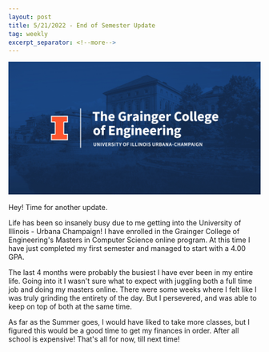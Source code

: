 ```yaml
---
layout: post
title: 5/21/2022 - End of Semester Update
tag: weekly
excerpt_separator: <!--more-->
---
```


![uiuc](/imgs/grainger.jpg)

Hey! Time for another update. 

Life has been so insanely busy due to me getting into the University of Illinois - Urbana Champaign! I have enrolled in the Grainger College of Engineering's Masters in Computer Science online program. At this time I have just completed my first semester and managed to start with a 4.00 GPA. 

The last 4 months were probably the busiest I have ever been in my entire life. Going into it I wasn't sure what to expect with juggling both a full time job and doing my masters online. There were some weeks where I felt like I was truly grinding the entirety of the day. But I persevered, and was able to keep on top of both at the same time. 

As far as the Summer goes, I would have liked to take more classes, but I figured this would be a good time to get my finances in order. After all school is expensive! That's all for now, till next time!



<!--more-->